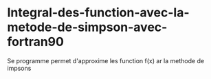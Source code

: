 # Integral-des-function-avec-la-metode-de-simpson-avec-fortran90
Se programme permet d'approxime les function f(x) ar la methode de impsons
